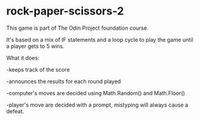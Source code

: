 # rock-paper-scissors-2
This game is part of The Odin Project foundation course.

It's based on a mix of IF statements and a loop cycle to play the game until a player gets to 5 wins.

What it does:

  -keeps track of the score
  
  -announces the results for each round played
  
  -computer's moves are decided using Math.Random() and Math.Floor()
  
  -player's move are decided with a prompt, mistyping will always cause a defeat.
